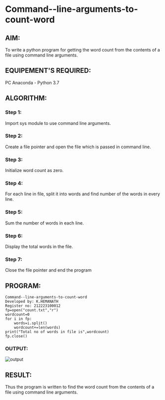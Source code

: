 # Command--line-arguments-to-count-word
## AIM:
To write a python program for getting the word count from the contents of a file using command line arguments.
## EQUIPEMENT'S REQUIRED: 
PC
Anaconda - Python 3.7
## ALGORITHM: 
### Step 1:
Import sys module to use command line arguments.
### Step 2: 
Create a file pointer and open the file which is passed in command line.
### Step 3: 
Initialize word count as zero.
### Step 4:  
For each line in file, split it into words and find number of the words in every line.
### Step 5: 
Sum the number of words in each line.
### Step 6: 
Display the total words in the file.
### Step 7:
Close the file pointer and end the program
## PROGRAM:
```
Command--line-arguments-to-count-word
Developed by: K.HEMANATH
Register no: 212223100012
fp=open("count.txt","r")
wordcount=0
for i in fp:
    words=i.split()
    wordcount+=len(words)
print("Total no of words in file is",wordcount)
fp.close()
```
### OUTPUT:
![output](https://github.com/Hemanath08/Command--line-arguments-to-count-word/assets/151807176/ecea3b46-d0c3-4869-88fe-5657d5e5abdd)
## RESULT:
Thus the program is written to find the word count from the contents of a file using command line arguments.
